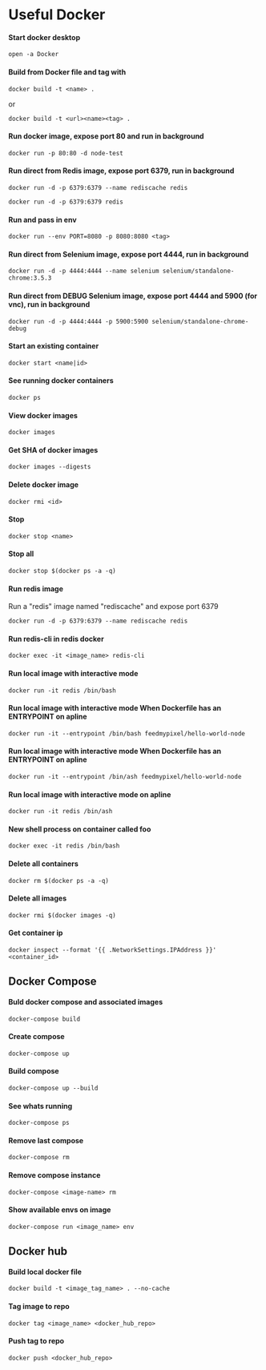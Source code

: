 # Useful Docker

#### Start docker desktop
```
open -a Docker
```

#### Build from Docker file and tag with <name>
```
docker build -t <name> .
```
or

```
docker build -t <url><name><tag> .
```

#### Run docker image, expose port 80 and run in background
```
docker run -p 80:80 -d node-test
```

#### Run direct from Redis image, expose port 6379, run in background
```
docker run -d -p 6379:6379 --name rediscache redis
```
```
docker run -d -p 6379:6379 redis
```

#### Run and pass in env
```
docker run --env PORT=8080 -p 8080:8080 <tag>
```

#### Run direct from Selenium image, expose port 4444, run in background
```
docker run -d -p 4444:4444 --name selenium selenium/standalone-chrome:3.5.3
```

#### Run direct from DEBUG Selenium image, expose port 4444 and 5900 (for vnc), run in background
```
docker run -d -p 4444:4444 -p 5900:5900 selenium/standalone-chrome-debug
```

#### Start an existing container
```
docker start <name|id>
```

#### See running docker containers
```
docker ps
```

#### View docker images
```
docker images
```

#### Get SHA of docker images
```
docker images --digests
```

#### Delete docker image
```
docker rmi <id>
```

#### Stop
```
docker stop <name>
```

#### Stop all
```
docker stop $(docker ps -a -q)
```

#### Run redis image
Run a "redis" image named "rediscache" and expose port 6379
```
docker run -d -p 6379:6379 --name rediscache redis
```
#### Run redis-cli in redis docker
```
docker exec -it <image_name> redis-cli
```
#### Run local image with interactive mode
```
docker run -it redis /bin/bash
```

#### Run local image with interactive mode When Dockerfile has an ENTRYPOINT on apline
```
docker run -it --entrypoint /bin/bash feedmypixel/hello-world-node
```

#### Run local image with interactive mode When Dockerfile has an ENTRYPOINT on apline
```
docker run -it --entrypoint /bin/ash feedmypixel/hello-world-node
```

#### Run local image with interactive mode on apline
```
docker run -it redis /bin/ash
```

#### New shell process on container called foo
```
docker exec -it redis /bin/bash
```

#### Delete all containers
```
docker rm $(docker ps -a -q)
```

#### Delete all images
```
docker rmi $(docker images -q)
```

#### Get container ip
```
docker inspect --format '{{ .NetworkSettings.IPAddress }}' <container_id>
```



## Docker Compose

#### Buld docker compose and associated images
```
docker-compose build
```

#### Create compose
```
docker-compose up
```

#### Build compose
```
docker-compose up --build
```

#### See whats running
```
docker-compose ps
```

#### Remove last compose
```
docker-compose rm
```

#### Remove compose instance
```
docker-compose <image-name> rm
```

#### Show available envs on image
```
docker-compose run <image_name> env
```

## Docker hub

#### Build local docker file
```
docker build -t <image_tag_name> . --no-cache
```

#### Tag image to repo 
```
docker tag <image_name> <docker_hub_repo>
```

#### Push tag to repo
```
docker push <docker_hub_repo>
```